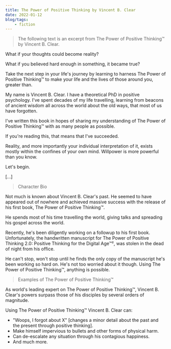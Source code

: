 ```yaml
---
title: The Power of Positive Thinking by Vincent B. Clear
date: 2022-01-12
blog/tags:
    - fiction
---
```

> The following text is an excerpt from The Power of Positive Thinking™ by Vincent B. Clear.

What if your thoughts could become reality?

What if you believed hard enough in something, it became true?

Take the next step in your life's journey by learning to harness The Power of Positive Thinking™ to make your life and the lives of those around you, greater than.

My name is Vincent B. Clear. I have a theoretical PhD in positive psychology. I've spent decades of my life travelling, learning from beacons of ancient wisdom all across the world about the old ways, that most of us have forgotten.

I've written this book in hopes of sharing my understanding of The Power of Positive Thinking™ with as many people as possible.

If you're reading this, that means that I've succeeded.

Reality, and more importantly your individual interpretation of it, exists mostly within the confines of your own mind. Willpower is more powerful than you know.

Let's begin.

[...]

> Character Bio

Not much is known about Vincent B. Clear's past. He seemed to have appeared out of nowhere and achieved massive success with the release of his first book, The Power of Positive Thinking™.

He spends most of his time travelling the world, giving talks and spreading his gospel across the world.

Recently, he's been diligently working on a followup to his first book. Unfortunately, the handwritten manuscript for The Power of Positive Thinking 2.0: Positive Thinking for the Digital Age™², was stolen in the dead of night from his office.

He can't stop, won't stop until he finds the only copy of the manuscript he's been working so hard on. He's not too worried about it though. Using The Power of Positive Thinking™, anything is possible.


> Examples of The Power of Positive Thinking™

As world's leading expert on The Power of Positive Thinking™, Vincent B. Clear's powers surpass those of his disciples by several orders of magnitude.

Using The Power of Positive Thinking™ Vincent B. Clear can:

- "Woops, I forgot about X" [changes a minor detail about the past and the present through positive thinking].
- Make himself impervious to bullets and other forms of physical harm.
- Can de-escalate any situation through his contagious happiness.
- And much more.
